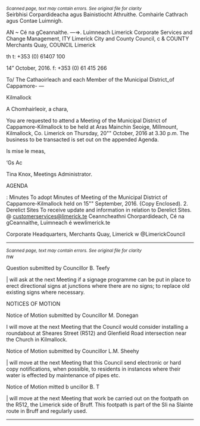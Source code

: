 *<small>Scanned page, text may contain errors. See original file for clarity</small>*  
Seirbhisi Corpardideacha agus Bainistiocht Athruithe.
Comhairle Cathrach agus Contae Luimnigh.

AN ~ Cé na gCeannaithe.
—=>. Luimneach
Limerick Corporate Services and Change Management,
ITY Limerick City and County Council,
c & COUNTY Merchants Quay,
COUNCIL Limerick

th t: +353 (0) 61407 100

14” October, 2016. f: +353 (0) 61 415 266

To/ The Cathaoirleach and each Member of the Municipal District_of Cappamore- —

Kilmallock

A Chomhairleoir, a chara,

You are requested to attend a Meeting of the Municipal District of Cappamore-Kilmallock to be
held at Aras Mainchin Seoige, Millmount, Kilmallock, Co. Limerick on Thursday, 20"" October,
2016 at 3.30 p.m. The business to be transacted is set out on the appended Agenda.

Is mise le meas,

‘Gs Ac

Tina Knox,
Meetings Administrator.

AGENDA

: Minutes
To adopt Minutes of Meeting of the Municipal District of Cappamore-Kilmallock held on
15"" September, 2016.
{Copy Enclosed).
2. Derelict Sites
To receive update and information in relation to Derelict Sites.
@ customerservices@limerick.te
Ceanncheathni Chorpardideach, Cé na gCeannaithe, Luimneach é wewlimerick.te

Corporate Headquarters, Merchants Quay, Limerick w @LimerickCouncil

---
*<small>Scanned page, text may contain errors. See original file for clarity</small>*  
nw

Question submitted by Councillor B. Teefy

| will ask at the next Meeting if a signage programme can be put in place to erect
directional signs at junctions where there are no signs; to replace old existing signs
where necessary.

NOTICES OF MOTION

Notice of Motion submitted by Councillor M. Donegan

I will move at the next Meeting that the Council would consider installing a roundabout
at Sheares Street (R512) and Glenfield Road intersection near the Church in Kilmallock.

Notice of Motion submitted by Councillor L.M. Sheehy

| will move at the next Meeting that this Council send electronic or hard copy
notifications, when possible, to residents in instances where their water is effected by
maintenance of pipes etc.

Notice of Motion mitted b uncillor B. T

| will move at the next Meeting that work be carried out on the footpath on the R512,
the Limerick side of Bruff. This footpath is part of the Sli na Slainte route in Bruff and
regularly used.

---
